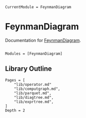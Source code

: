 ```@meta
CurrentModule = FeynmanDiagram
```

# FeynmanDiagram

Documentation for [FeynmanDiagram](https://github.com/numericalEFT/FeynmanDiagram.jl).

```@index
```

```@autodocs
Modules = [FeynmanDiagram]
```

## Library Outline
```@contents
Pages = [
    "lib/operator.md"
    "lib/computgraph.md",
    "lib/parquet.md",
    "lib/diagtree.md",
    "lib/exprtree.md",
]
Depth = 2
```
